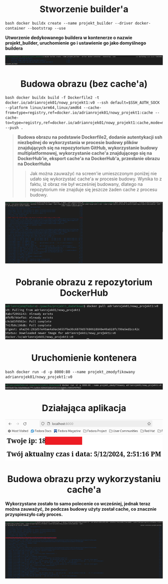 <h1 align="center"> Stworzenie builder'a  </h1>

```
bash docker buildx create --name projekt_builder --driver docker-container --bootstrap --use 
```
 <strong> Utworzenie dedykowanego buildera w kontenerze o nazwie projekt_builder, uruchomienie go i ustawienie go jako domyślnego buildera </strong>

![](/screeny_dod/customowy_builder.png)

<h1 align="center"> Budowa obrazu (bez cache'a) </h1>

```
bash docker buildx build -f Dockerfile2 -t docker.io/adrianrojek01/nowy_projekt1:v0 --ssh default=$SSH_AUTH_SOCK --platform linux/arm64,linux/amd64 --cache-from=type=registry,ref=docker.io/adrianrojek01/nowy_projekt1:cache --cache-to=type=registry,ref=docker.io/adrianrojek01/nowy_projekt1:cache,mode=max --push .
```

> <strong> Budowa obrazu na podstawie Dockerfile2, dodanie autentykacji ssh niezbędnej do wykorzystania w procesie budowy plików znajdujących się na repozytorium GitHub, wykorzystanie budowy multiplatformowej, wykorzystanie cache'a znajdującego się na DockerHub'ie, eksport cache'a na DockerHub'a, przesłanie obrazu na DockerHuba </strong>
>
>> Jak można zauważyć na screen'ie umieszczonym poniżej nie udało się wykorzystać cache'a w procesie budowy. Wynika to z faktu, iż obraz nie był wcześniej budowany, dlatego na repozytorium nie znajduje się jeszcze żaden cache z procesu budowy.

![](/screeny_dod/budwoa_obrazu_bez_cache.png)

<h1 align="center"> Pobranie obrazu z repozytorium DockerHub </h1>

![](/screeny_dod/pobranie_obrazu.png)

<h1 align="center"> Uruchomienie kontenera </h1>

```
bash docker run -d -p 8000:80 --name projekt_zmodyfikowany adrianrojek01/nowy_projekt1:v0
```

![](/screeny_dod/uruchomienie_kontenera_mod.png)

<h1 align="center"> Działająca aplikacja </h1>

![](/screeny_dod/aplikacja_zmodyfikowana.png)

<h1 align="center"> Budowa obrazu przy wykorzystaniu cache'a </h1>

<strong> Wykorzystane zostało to samo polecenie co wcześniej, jednak teraz można zauważyć, że podczas budowy użyty został cache, co znacznie przyspieszyło cały proces. </strong>

![](/screeny_dod/budowa_z_cachem.png)


